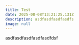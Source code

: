 ```yaml
---
title: Test
date: 2025-08-08T13:21:25.131Z
description: asdfasdfasdfasdfs
image: null
---
```

asdfasdfasdfasdfasdfdsf